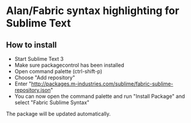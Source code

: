 # Alan/Fabric syntax highlighting for Sublime Text

## How to install

- Start Sublime Text 3
- Make sure packagecontrol has been installed
- Open command palette (ctrl-shift-p)
- Choose "Add repository"
- Enter "http://packages.m-industries.com/sublime/fabric-sublime-repository.json"
- You can now open the command palette and run "Install Package" and select "Fabric Sublime Syntax"

The package will be updated automatically.